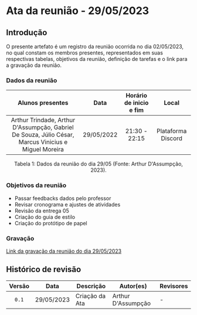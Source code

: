 # Ata da reunião - 29/05/2023
## Introdução

O presente artefato é um registro da reunião ocorrida no dia 02/05/2023, no qual constam os membros presentes, representados em suas respectivas tabelas, objetivos da reunião, definição de tarefas e o link para a gravação da reunião.

### Dados da reunião

|                                    Alunos presentes                                     |    Data    | Horário de inicio e fim |      Local       |
| :-------------------------------------------------------------------------------------: | :--------: | :---------------------: | :--------------: |
| Arthur Trindade, Arthur D'Assumpção, Gabriel De Souza, Júlio César, Marcus Vinicius e Miguel Moreira | 29/05/2022 | 21:30 - 22:15 | Plataforma Discord |

<div style="text-align: center">
<p> Tabela 1: Dados da reunião do dia 29/05 (Fonte: Arthur D'Assumpção, 2023). </p>
</div>

### Objetivos da reunião

- Passar feedbacks dados pelo professor 
- Revisar cronograma e ajustes de atividades
- Revisão da entrega 05
- Criação do guia de estilo
- Criação do protótipo de papel



### Gravação

[Link da gravação da reunião do dia 29/05/2023](https://youtu.be/aNpdHYkpyV8) 


## Histórico de revisão

| Versão     | Data        | Descrição            | Autor(es)                  | Revisores          |
| :--------: | :---------: | -------------------- | -------------------------- | ------------------ |
| `0.1`      |  29/05/2023 | Criação da Ata       | Arthur D'Assumpção         | -                  |
